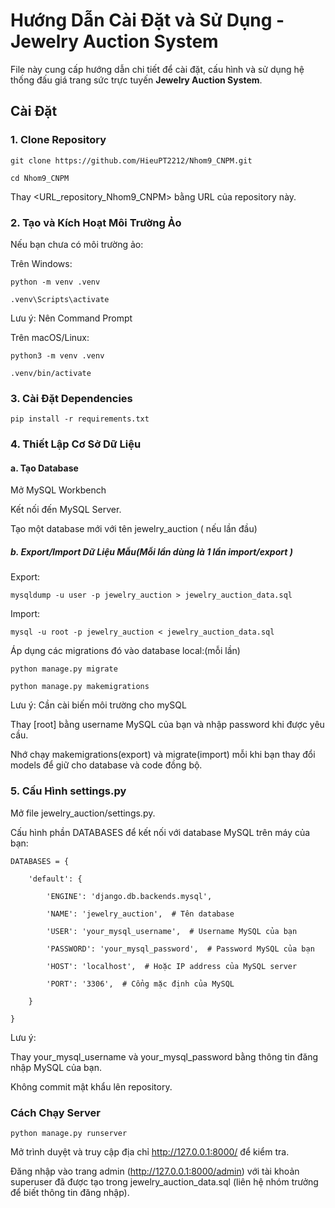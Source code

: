 
# Hướng Dẫn Cài Đặt và Sử Dụng - Jewelry Auction System

File này cung cấp hướng dẫn chi tiết để cài đặt, cấu hình và sử dụng hệ thống đấu giá trang sức trực tuyến **Jewelry Auction System**.

## Cài Đặt

### 1. Clone Repository


```git clone https://github.com/HieuPT2212/Nhom9_CNPM.git```

```cd Nhom9_CNPM```

Thay <URL_repository_Nhom9_CNPM> bằng URL của repository này.

### 2. Tạo và Kích Hoạt Môi Trường Ảo

Nếu bạn chưa có môi trường ảo:

Trên Windows:

```python -m venv .venv```

```.venv\Scripts\activate```

Lưu ý: Nên Command Prompt

Trên macOS/Linux:

```python3 -m venv .venv```

```.venv/bin/activate```


### 3. Cài Đặt Dependencies

```pip install -r requirements.txt```

### 4. Thiết Lập Cơ Sở Dữ Liệu

#### a. Tạo Database

Mở MySQL Workbench

Kết nối đến MySQL Server.

Tạo một database mới với tên jewelry_auction ( nếu lần đầu)

##### b. Export/Import Dữ Liệu Mẫu(Mỗi lần dùng là 1 lần import/export )

Export:

```mysqldump -u user -p jewelry_auction > jewelry_auction_data.sql```

Import:

```mysql -u root -p jewelry_auction < jewelry_auction_data.sql```

Áp dụng các migrations đó vào database local:(mỗi lần)

```python manage.py migrate```

```python manage.py makemigrations```


Lưu ý: Cần cài biến môi trường cho mySQL

Thay [root] bằng username MySQL của bạn và nhập password khi được yêu cầu.

Nhớ chạy makemigrations(export) và migrate(import) mỗi khi bạn thay đổi models để giữ cho database và code đồng bộ.

### 5. Cấu Hình settings.py

Mở file jewelry_auction/settings.py.

Cấu hình phần DATABASES để kết nối với database MySQL trên máy của bạn:

```
DATABASES = {

    'default': {

        'ENGINE': 'django.db.backends.mysql',

        'NAME': 'jewelry_auction',  # Tên database

        'USER': 'your_mysql_username',  # Username MySQL của bạn

        'PASSWORD': 'your_mysql_password',  # Password MySQL của bạn

        'HOST': 'localhost',  # Hoặc IP address của MySQL server

        'PORT': '3306',  # Cổng mặc định của MySQL

    }

}
```

Lưu ý: 

Thay your_mysql_username và your_mysql_password bằng thông tin đăng nhập MySQL của bạn. 

Không commit mật khẩu lên repository.

### Cách Chạy Server
```python manage.py runserver```

Mở trình duyệt và truy cập địa chỉ http://127.0.0.1:8000/ để kiểm tra.

Đăng nhập vào trang admin (http://127.0.0.1:8000/admin) với tài khoản superuser đã được tạo trong jewelry_auction_data.sql (liên hệ nhóm trưởng để biết thông tin đăng nhập).

